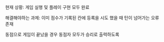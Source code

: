 현재 상황:
게임 실행 및 플레이 구현 모두 완료

해결해야하는 과제:
이미 점수가 기록된 칸에 등록을 시도 했을 때 턴이 넘어가는 오류 존재 

동점으로 게임이 끝났을 경우 동점자 모두가 승리로 출력하도록 
